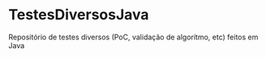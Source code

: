 TestesDiversosJava
==================

Repositório de testes diversos (PoC, validação de algorítmo, etc) feitos em Java
